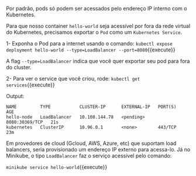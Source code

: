 Por padrão, pods só podem ser acessados pelo endereço IP interno com o Kubernetes.

Para que nosso container `hello-world` seja acessível por fora da rede virtual do Kubernetes, precisamos exportar o `Pod` como um `Kubernetes Service`.


1- Exponha o Pod para a internet usando o comando:
`kubectl expose deployment hello-world --type=LoadBalancer --port=8080`{{execute}}

A flag `--type=LoadBalancer` indica que você quer exportar seu pod para fora do cluster.


2- Para ver o service que você criou, rode:
`kubectl get services`{{execute}}

Output:
```
NAME         TYPE           CLUSTER-IP      EXTERNAL-IP   PORT(S)          AGE
hello-node   LoadBalancer   10.108.144.78   <pending>     8080:30369/TCP   21s
kubernetes   ClusterIP      10.96.0.1       <none>        443/TCP          23m
```

Em provedores de cloud (Gcloud, AWS, Azure, etc) que suportam load balancers, seria provisionado um endereço IP externo para acessa-lo. Já no Minikube, o tipo `LoadBalancer` faz o serviço acessível pelo comando:

`minikube service hello-world`{{execute}}
